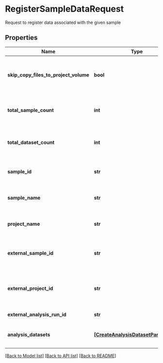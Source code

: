 # RegisterSampleDataRequest

Request to register data associated with the given sample

## Properties
Name | Type | Description | Notes
------------ | ------------- | ------------- | -------------
**skip_copy_files_to_project_volume** | **bool** | Optional. If true, skip copying files to the project volume if the ProjectName matches a known project context | [optional] 
**total_sample_count** | **int** | Total number of samples that are being registered as part of the same ExternalAnalysisRunId | [optional] 
**total_dataset_count** | **int** | Total number of datasets that are being registered as part of the same ExternalAnalysisRunId | [optional] 
**sample_id** | **str** | Optional Sample Id of the sample (if name based matching is not being used) | [optional] 
**sample_name** | **str** | Optional name of the sample (when identifying sample by Name+ProjectName) | [optional] 
**project_name** | **str** | ProjectName of the sample (when identifying sample by Name+ProjectName) | [optional] 
**external_sample_id** | **str** | Optional external ID to associate with the sample (only when a new sample is being created) | [optional] 
**external_project_id** | **str** | Optional external ID for the project associated with the sample (only when a new sample is being created) | [optional] 
**external_analysis_run_id** | **str** | Optional external Id for the analysis run | [optional] 
**analysis_datasets** | [**[CreateAnalysisDatasetParameters]**](CreateAnalysisDatasetParameters.md) | One or more analysis datasets that should be associated with the analysis | [optional] 

[[Back to Model list]](../README.md#documentation-for-models) [[Back to API list]](../README.md#documentation-for-api-endpoints) [[Back to README]](../README.md)


